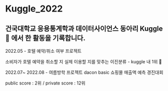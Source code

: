 # Kuggle_2022
## 건국대학교 응용통계학과 데이터사이언스 동아리 Kuggle 🏫 에서 한 활동을 기록합니다.

2022.05 - 호텔 예약/취소 여부 프로젝트

소비자가 호텔 예약을 취소할 지 실제 이용할 지를 맞추는 이진분류 - kuggle 내 1위 🎉

2022.07~ 2022.08 - 여름방학 프로젝트 dacon basic 쇼핑몰 매출액 예측 경진대회

public score : 2위 / private score : 12위
